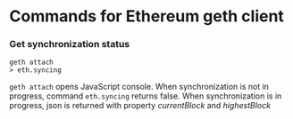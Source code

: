 # Commands for Ethereum geth client

### Get synchronization status

```
geth attach
> eth.syncing
```

`geth attach` opens JavaScript console. When synchronization is not in progress, command `eth.syncing` returns false. When synchronization is in progress, json is returned with property *currentBlock* and *highestBlock*
